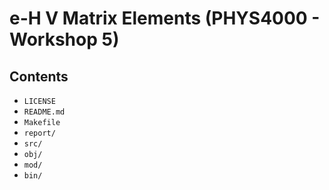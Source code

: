 # e-H V Matrix Elements (PHYS4000 - Workshop 5)

## Contents
  - `LICENSE`
  - `README.md`
  - `Makefile`
  - `report/`
  - `src/`
  - `obj/`
  - `mod/`
  - `bin/`
